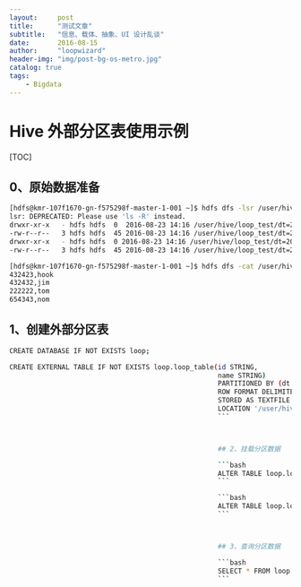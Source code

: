```yaml
---
layout:     post
title:      "测试文章"
subtitle:   "信息、载体、抽象、UI 设计乱谈"
date:       2016-08-15
author:     "loopwizard"
header-img: "img/post-bg-os-metro.jpg"
catalog: true
tags:
    - Bigdata
---
```


# Hive 外部分区表使用示例

[TOC]

## 0、原始数据准备

```bash
[hdfs@kmr-107f1670-gn-f575298f-master-1-001 ~]$ hdfs dfs -lsr /user/hive/loop_test
lsr: DEPRECATED: Please use 'ls -R' instead.
drwxr-xr-x   - hdfs hdfs  0  2016-08-23 14:16 /user/hive/loop_test/dt=20160808
-rw-r--r--   3 hdfs hdfs  45 2016-08-23 14:16 /user/hive/loop_test/dt=20160808/loop.txt
drwxr-xr-x   - hdfs hdfs  0 2016-08-23 14:16 /user/hive/loop_test/dt=20160809
-rw-r--r--   3 hdfs hdfs  45 2016-08-23 14:16 /user/hive/loop_test/dt=20160809/loop.txt
```



```bash
[hdfs@kmr-107f1670-gn-f575298f-master-1-001 ~]$ hdfs dfs -cat /user/hive/loop_test/dt=20160809/loop.txt
432423,hook
432432,jim
222222,tom
654343,nom
```



## 1、创建外部分区表

```bash
CREATE DATABASE IF NOT EXISTS loop;
```

```bash
CREATE EXTERNAL TABLE IF NOT EXISTS loop.loop_table(id STRING,
                                                    name STRING)
                                                    PARTITIONED BY (dt STRING)
                                                    ROW FORMAT DELIMITED FIELDS TERMINATED BY ','
                                                    STORED AS TEXTFILE
                                                    LOCATION '/user/hive/loop_test';
                                                    ```



                                                    ## 2、挂载分区数据

                                                    ```bash
                                                    ALTER TABLE loop.loop_table ADD PARTITION (dt='20160808');
                                                    ```

                                                    ```bash
                                                    ALTER TABLE loop.loop_table ADD PARTITION (dt='20160809');
                                                    ```



                                                    ## 3、查询分区数据

                                                    ```bash
                                                    SELECT * FROM loop.loop_table where dt='20160808';
                                                    ```


